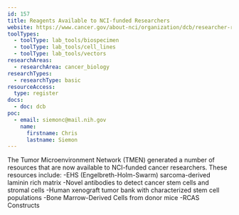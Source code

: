 ```yaml
---
id: 157
title: Reagents Available to NCI-funded Researchers
website: https://www.cancer.gov/about-nci/organization/dcb/researcher-resources#ui-id-6
toolTypes:
  - toolType: lab_tools/biospecimen
  - toolType: lab_tools/cell_lines
  - toolType: lab_tools/vectors
researchAreas:
  - researchArea: cancer_biology
researchTypes:
  - researchType: basic
resourceAccess:
  type: register
docs:
  - doc: dcb
poc:
  - email: siemonc@mail.nih.gov
    name:
      firstname: Chris
      lastname: Siemon
---
```

The Tumor Microenvironment Network (TMEN) generated a number of resources that are now available to NCI-funded cancer researchers.  These resources include:    -EHS (Engelbreth-Holm-Swarm) sarcoma-derived laminin rich matrix  -Novel antibodies to detect cancer stem cells and stromal cells  -Human xenograft tumor bank with characterized stem cell populations  -Bone Marrow-Derived Cells from donor mice  -RCAS Constructs
